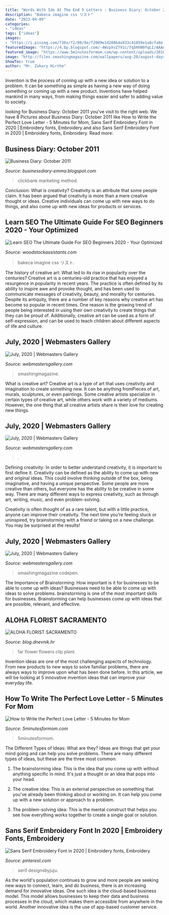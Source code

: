 ```yaml
---
title: "Words With Ide At The End 5 Letters : Business Diary: October 2011"
description: "Bakeca imagine css リスト"
date: "2023-04-09"
categories:
- "ideas"
tags: ["ideas"]
images:
- "https://i.pinimg.com/736x/f2/00/9e/f2009e1d20864a933c41859e1a8cfa8e.jpg"
featuredImage: "https://4.bp.blogspot.com/-4WzpXvZ791c/Tq5HhN0fqLI/AAAAAAAAFFo/d9KLT5W1mZY/s320/Clickbank-Tips.png"
featured_image: "https://www.5minutesformom.com/wp-content/uploads/2016/02/bluemountain2-680x453.jpg"
image: "http://files.smashingmagazine.com/wallpapers/aug-20/august-days/cal/aug-20-august-days-cal-1366x768.jpg"
ShowToc: true
author: "Mr. Zakary Hirthe"
---
```



Invention is the process of coming up with a new idea or solution to a problem. It can be something as simple as having a new way of doing something or coming up with a new product. Inventions have helped mankind in many ways, from making things easier and safer to adding value to society.

	

		
looking for Business Diary: October 2011 you've visit to the right web. We have 8 Pictures about Business Diary: October 2011 like How to Write the Perfect Love Letter - 5 Minutes for Mom, Sans Serif Embroidery Font in 2020 | Embroidery fonts, Embroidery and also Sans Serif Embroidery Font in 2020 | Embroidery fonts, Embroidery. Read more:
		
    
## Business Diary: October 2011

<img loading=lazy src="https://4.bp.blogspot.com/-4WzpXvZ791c/Tq5HhN0fqLI/AAAAAAAAFFo/d9KLT5W1mZY/s320/Clickbank-Tips.png" onerror="this.onerror=null;this.src='https://tse2.mm.bing.net/th?id=OIP.3O1qIlNnvXsODBoCNIeXgwAAAA&amp;pid=15.1';" alt="Business Diary: October 2011">

_Source: businessdiary-emma.blogspot.com_

>clickbank marketing method. 

	

Conclusion: What is creativity?
Creativity is an attribute that some people claim. It has been argued that creativity is more than a mere creative thought or ideas. Creative individuals can come up with new ways to do things, and also come up with new ideas for products or services.

    
## Learn SEO The Ultimate Guide For SEO Beginners 2020 - Your Optimized

<img loading=lazy src="https://mangools.com/blog/wp-content/uploads/2019/07/chapter-3.png" onerror="this.onerror=null;this.src='https://tse3.mm.bing.net/th?id=OIP.i7JA2KidWea0G8o_woMFCQAAAA&amp;pid=15.1';" alt="Learn SEO The Ultimate Guide For SEO Beginners 2020 - Your Optimized">

_Source: woodstockassistants.com_

>bakeca imagine css リスト. 

	

The history of creative art: What led to its rise in popularity over the centuries?
Creative art is a centuries-old practice that has enjoyed a resurgence in popularity in recent years. The practice is often defined by its ability to inspire awe and provoke thought, and has been used to communicate messages of creativity, beauty, and morality for centuries. Despite its antiquity, there are a number of key reasons why creative art has become so popular in recent times. One reason is the growing trend of people being interested in using their own creativity to create things that they can be proud of. Additionally, creative art can be used as a form of self-expression, and can be used to teach children about different aspects of life and culture.

    
## July, 2020 | Webmasters Gallery

<img loading=lazy src="http://files.smashingmagazine.com/wallpapers/aug-18/coffee-break-time/nocal/aug-18-coffee-break-time-nocal-1366x768.png" onerror="this.onerror=null;this.src='https://tse2.mm.bing.net/th?id=OIP.I3WVGZ0nzLzF0dd8fPRjhgHaEK&amp;pid=15.1';" alt="July, 2020 | Webmasters Gallery">

_Source: webmastersgallery.com_

>smashingmagazine. 

	

What is creative art?
Creative art is a type of art that uses creativity and imagination to create something new. It can be anything fromPieces of art, murals, sculptures, or even paintings. Some creative artists specialize in certain types of creative art, while others work with a variety of mediums. However, the one thing that all creative artists share is their love for creating new things.

    
## July, 2020 | Webmasters Gallery

<img loading=lazy src="http://files.smashingmagazine.com/wallpapers/aug-17/happy-janmashtami/nocal/aug-17-happy-janmashtami-nocal-1920x1080.jpg" onerror="this.onerror=null;this.src='https://tse2.mm.bing.net/th?id=OIP.ym9Z_zLhytWqO-xaw0r2kAHaEK&amp;pid=15.1';" alt="July, 2020 | Webmasters Gallery">

_Source: webmastersgallery.com_

>. 

	

Defining creativity:
In order to better understand creativity, it is important to first define it. Creativity can be defined as the ability to come up with new and original ideas. This could involve thinking outside of the box, being imaginative, and having a unique perspective.
Some people are more creative than others, but everyone has the ability to be creative in some way. There are many different ways to express creativity, such as through art, writing, music, and even problem-solving.

Creativity is often thought of as a rare talent, but with a little practice, anyone can improve their creativity. The next time you’re feeling stuck or uninspired, try brainstorming with a friend or taking on a new challenge. You may be surprised at the results!

    
## July, 2020 | Webmasters Gallery

<img loading=lazy src="http://files.smashingmagazine.com/wallpapers/aug-20/august-days/cal/aug-20-august-days-cal-1366x768.jpg" onerror="this.onerror=null;this.src='https://tse1.mm.bing.net/th?id=OIP.Ie43YuZ8xLYTVkCor9MXlwHaEK&amp;pid=15.1';" alt="July, 2020 | Webmasters Gallery">

_Source: webmastersgallery.com_

>smashingmagazine codepen. 

	

The Importance of Brainstorming: How important is it for businesses to be able to come up with ideas?
Businesses need to be able to come up with ideas to solve problems. brainstorming is one of the most important skills for businesses. Brainstorming can help businesses come up with ideas that are possible, relevant, and effective.

    
## ALOHA FLORIST SACRAMENTO

<img loading=lazy src="http://bit.ly/oJMP15" onerror="this.onerror=null;this.src='https://tse2.mm.bing.net/th?id=OIP.Nmh62_TcLCWXZNsf9Tqs3wHaFB&amp;pid=15.1';" alt="ALOHA FLORIST SACRAMENTO">

_Source: blog.dnevnik.hr_

>far flower flowers clip plant. 

	

Invention ideas are one of the most challenging aspects of technology. From new products to new ways to solve familiar problems, there are always ways to improve upon what has been done before. In this article, we will be looking at 5 innovative invention ideas that can improve your everyday life.

    
## How To Write The Perfect Love Letter - 5 Minutes For Mom

<img loading=lazy src="https://www.5minutesformom.com/wp-content/uploads/2016/02/bluemountain2-680x453.jpg" onerror="this.onerror=null;this.src='https://tse2.mm.bing.net/th?id=OIP.1BXdxtBeYG8ncxTsl7ZSXQHaE7&amp;pid=15.1';" alt="How to Write the Perfect Love Letter - 5 Minutes for Mom">

_Source: 5minutesformom.com_

>5minutesformom. 

	

The Different Types of Ideas: What are they?
Ideas are things that get your mind going and can help you solve problems. There are many different types of ideas, but these are the three most common:
1. The brainstorming idea: This is the idea that you come up with without anything specific in mind. It's just a thought or an idea that pops into your head.

2. The creative idea: This is an external perspective on something that you've already been thinking about or working on. It can help you come up with a new solution or approach to a problem.

3. The problem-solving idea: This is the mental construct that helps you see how everything works together to create a single goal or solution.

    
## Sans Serif Embroidery Font In 2020 | Embroidery Fonts, Embroidery

<img loading=lazy src="https://i.pinimg.com/736x/f2/00/9e/f2009e1d20864a933c41859e1a8cfa8e.jpg" onerror="this.onerror=null;this.src='https://tse2.mm.bing.net/th?id=OIP.4Nk9j0RZ3BSl8m3Lm7qCiQAAAA&amp;pid=15.1';" alt="Sans Serif Embroidery Font in 2020 | Embroidery fonts, Embroidery">

_Source: pinterest.com_

>serif designsbyjuju. 

	

As the world's population continues to grow and more people are seeking new ways to connect, learn, and do business, there is an increasing demand for innovative ideas. One such idea is the cloud-based business model. This model allows businesses to keep their data and business processes in the cloud, which makes them accessible from anywhere in the world. Another innovative idea is the use of app-based customer service.

